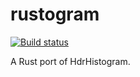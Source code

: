 # rustogram

[![Build status](https://travis-ci.org/epickrram/rustogram.svg?branch=master)](https://travis-ci.org/epickrram/rustogram)

A Rust port of HdrHistogram.
